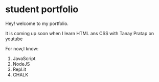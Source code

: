 # student portfolio

Hey! welcome to my portfolio.

It is coming up soon when I learn HTML ans CSS with Tanay Pratap on youtube

For now,I know:

1. JavaScript
1. NodeJS
1. Repl.it
1. CHALK

